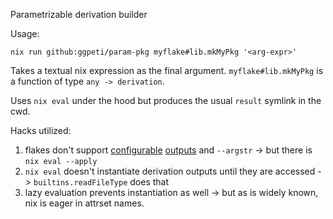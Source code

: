 Parametrizable derivation builder

Usage: 
```
nix run github:ggpeti/param-pkg myflake#lib.mkMyPkg '<arg-expr>'
```

Takes a textual nix expression as the final argument. `myflake#lib.mkMyPkg` is a function of type `any -> derivation`.

Uses `nix eval` under the hood but produces the usual `result` symlink in the cwd.

Hacks utilized:
1. flakes don't support [configurable](https://github.com/NixOS/nix/issues/2861) [outputs](https://github.com/NixOS/nix/pull/6583) and `--argstr` -> but there is `nix eval --apply`
2. `nix eval` doesn't instantiate derivation outputs until they are accessed -> `builtins.readFileType` does that
3. lazy evaluation prevents instantiation as well -> but as is widely known, nix is eager in attrset names.
